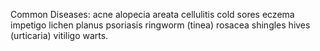 Common Diseases:
acne
alopecia areata
cellulitis
cold sores
eczema
impetigo
lichen planus
psoriasis
ringworm (tinea)
rosacea
shingles
hives (urticaria)
vitiligo
warts.

